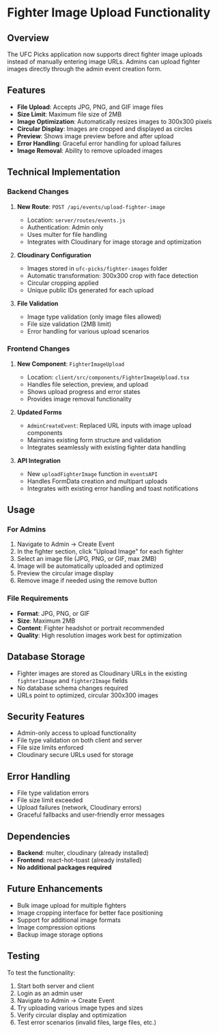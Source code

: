 # Fighter Image Upload Functionality

## Overview
The UFC Picks application now supports direct fighter image uploads instead of manually entering image URLs. Admins can upload fighter images directly through the admin event creation form.

## Features
- **File Upload**: Accepts JPG, PNG, and GIF image files
- **Size Limit**: Maximum file size of 2MB
- **Image Optimization**: Automatically resizes images to 300x300 pixels
- **Circular Display**: Images are cropped and displayed as circles
- **Preview**: Shows image preview before and after upload
- **Error Handling**: Graceful error handling for upload failures
- **Image Removal**: Ability to remove uploaded images

## Technical Implementation

### Backend Changes
1. **New Route**: `POST /api/events/upload-fighter-image`
   - Location: `server/routes/events.js`
   - Authentication: Admin only
   - Uses multer for file handling
   - Integrates with Cloudinary for image storage and optimization

2. **Cloudinary Configuration**
   - Images stored in `ufc-picks/fighter-images` folder
   - Automatic transformation: 300x300 crop with face detection
   - Circular cropping applied
   - Unique public IDs generated for each upload

3. **File Validation**
   - Image type validation (only image files allowed)
   - File size validation (2MB limit)
   - Error handling for various upload scenarios

### Frontend Changes
1. **New Component**: `FighterImageUpload`
   - Location: `client/src/components/FighterImageUpload.tsx`
   - Handles file selection, preview, and upload
   - Shows upload progress and error states
   - Provides image removal functionality

2. **Updated Forms**
   - `AdminCreateEvent`: Replaced URL inputs with image upload components
   - Maintains existing form structure and validation
   - Integrates seamlessly with existing fighter data handling

3. **API Integration**
   - New `uploadFighterImage` function in `eventsAPI`
   - Handles FormData creation and multipart uploads
   - Integrates with existing error handling and toast notifications

## Usage

### For Admins
1. Navigate to Admin → Create Event
2. In the fighter section, click "Upload Image" for each fighter
3. Select an image file (JPG, PNG, or GIF, max 2MB)
4. Image will be automatically uploaded and optimized
5. Preview the circular image display
6. Remove image if needed using the remove button

### File Requirements
- **Format**: JPG, PNG, or GIF
- **Size**: Maximum 2MB
- **Content**: Fighter headshot or portrait recommended
- **Quality**: High resolution images work best for optimization

## Database Storage
- Fighter images are stored as Cloudinary URLs in the existing `fighter1Image` and `fighter2Image` fields
- No database schema changes required
- URLs point to optimized, circular 300x300 images

## Security Features
- Admin-only access to upload functionality
- File type validation on both client and server
- File size limits enforced
- Cloudinary secure URLs used for storage

## Error Handling
- File type validation errors
- File size limit exceeded
- Upload failures (network, Cloudinary errors)
- Graceful fallbacks and user-friendly error messages

## Dependencies
- **Backend**: multer, cloudinary (already installed)
- **Frontend**: react-hot-toast (already installed)
- **No additional packages required**

## Future Enhancements
- Bulk image upload for multiple fighters
- Image cropping interface for better face positioning
- Support for additional image formats
- Image compression options
- Backup image storage options

## Testing
To test the functionality:
1. Start both server and client
2. Login as an admin user
3. Navigate to Admin → Create Event
4. Try uploading various image types and sizes
5. Verify circular display and optimization
6. Test error scenarios (invalid files, large files, etc.)
